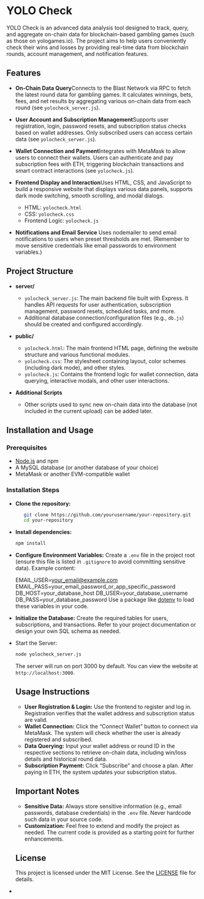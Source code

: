 # YOLO Check

YOLO Check is an advanced data analysis tool designed to track, query, and aggregate on-chain data for blockchain-based gambling games (such as those on yologames.io). The project aims to help users conveniently check their wins and losses by providing real-time data from blockchain rounds, account management, and notification features.

## Features

- **On-Chain Data Query**Connects to the Blast Network via RPC to fetch the latest round data for gambling games. It calculates winnings, bets, fees, and net results by aggregating various on-chain data from each round (see `yolocheck_server.js`).
- **User Account and Subscription Management**Supports user registration, login, password resets, and subscription status checks based on wallet addresses. Only subscribed users can access certain data (see `yolocheck_server.js`).
- **Wallet Connection and Payment**Integrates with MetaMask to allow users to connect their wallets. Users can authenticate and pay subscription fees with ETH, triggering blockchain transactions and smart contract interactions (see `yolocheck.js`).
- **Frontend Display and Interaction**Uses HTML, CSS, and JavaScript to build a responsive website that displays various data panels, supports dark mode switching, smooth scrolling, and modal dialogs.

  - HTML: `yolocheck.html`
  - CSS: `yolocheck.css`
  - Frontend Logic: `yolocheck.js`
- **Notifications and Email Service**
  Uses nodemailer to send email notifications to users when preset thresholds are met. (Remember to move sensitive credentials like email passwords to environment variables.)

## Project Structure

- **server/**

  - `yolocheck_server.js`: The main backend file built with Express. It handles API requests for user authentication, subscription management, password resets, scheduled tasks, and more.
  - Additional database connection/configuration files (e.g., `db.js`) should be created and configured accordingly.
- **public/**

  - `yolocheck.html`: The main frontend HTML page, defining the website structure and various functional modules.
  - `yolocheck.css`: The stylesheet containing layout, color schemes (including dark mode), and other styles.
  - `yolocheck.js`: Contains the frontend logic for wallet connection, data querying, interactive modals, and other user interactions.
- **Additional Scripts**

  - Other scripts used to sync new on-chain data into the database (not included in the current upload) can be added later.

## Installation and Usage

### Prerequisites

- [Node.js](https://nodejs.org/) and npm
- A MySQL database (or another database of your choice)
- MetaMask or another EVM-compatible wallet

### Installation Steps

* **Clone the repository:**

  ```bash
     git clone https://github.com/yourusername/your-repository.git
     cd your-repository
  ```
* **Install dependencies:**

  ```bash
  npm install
  ```
* **Configure Environment Variables:**
  Create a `.env` file in the project root (ensure this file is listed in `.gitignore` to avoid committing sensitive data). Example content:

  EMAIL_USER=your_email@example.com
  EMAIL_PASS=your_email_password_or_app_specific_password
  DB_HOST=your_database_host
  DB_USER=your_database_username
  DB_PASS=your_database_password
  Use a package like [dotenv](https://www.npmjs.com/package/dotenv) to load these variables in your code.
* **Initialize the Database:**
  Create the required tables for users, subscriptions, and transactions. Refer to your project documentation or design your own SQL schema as needed.
* Start the Server:

  ```bash
  node yolocheck_server.js
  ```
  The server will run on port 3000 by default. You can view the website at `http://localhost:3000`.

  ## Usage Instructions


  * **User Registration & Login:**
    Use the frontend to register and log in. Registration verifies that the wallet address and subscription status are valid.
  * **Wallet Connection:**
    Click the “Connect Wallet” button to connect via MetaMask. The system will check whether the user is already registered and subscribed.
  * **Data Querying:**
    Input your wallet address or round ID in the respective sections to retrieve on-chain data, including win/loss details and historical round data.
  * **Subscription Payment:**
    Click “Subscribe” and choose a plan. After paying in ETH, the system updates your subscription status.

  ## Important Notes

  * **Sensitive Data:**
    Always store sensitive information (e.g., email passwords, database credentials) in the `.env` file. Never hardcode such data in your source code.
  * **Customization:**
    Feel free to extend and modify the project as needed. The current code is provided as a starting point for further enhancements.

  ## License

  This project is licensed under the MIT License. See the [LICENSE](LICENSE) file for details.
*
